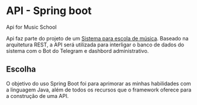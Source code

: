 # API - Spring boot
Api for Music School

Api faz parte do projeto de um [Sistema para escola de música](https://github.com/gabrielsl96/sistemaescolademusica).
Baseado na arquitetura REST, a API será utilizada para interligar o banco de dados do sistema com o Bot do Telegram e dashbord administrativo.

## Escolha
O objetivo do uso Spring Boot foi para aprimorar as minhas habilidades com a linguagem Java, além de todos os recursos que o framework oferece para a construção de uma API.
